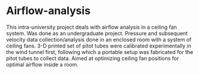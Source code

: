 # Airflow-analysis
This intra-university project deals with airflow analysis in a ceiling fan system. Was done as an undergraduate project.
Pressure and subsequent velocity data collection/analysis done in an enclosed room with a system of ceiling fans. 
3-D printed set of pitot tubes were calibrated experimentally in the wind tunnel first,
following which a portable setup was fabricated for the pitot tubes to collect data. 
Aimed at optimizing ceiling fan positions for optimal airflow inside a room.
